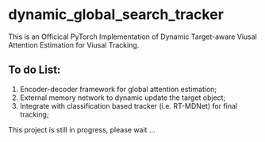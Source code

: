 # dynamic_global_search_tracker

This is an Officical PyTorch Implementation of Dynamic Target-aware Viusal Attention Estimation for Viusal Tracking. 

## To do List: 
1. Encoder-decoder framework for global attention estimation; 
2. External memory network to dynamic update the target object; 
3. Integrate with classification based tracker (i.e. RT-MDNet) for final tracking; 

This project is still in progress, please wait ...
